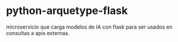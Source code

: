 # python-arquetype-flask
microservicio que carga modelos de IA con flask para ser usados en consultas a apis externas.
